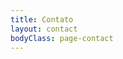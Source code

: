 ```yaml
---
title: Contato
layout: contact
bodyClass: page-contact
---
```


<!-- Entre em contato com <a href="mailto:david.refatore@gmail.com">david.refatore@gmail.com</a> -->